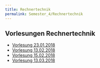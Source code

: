 ```yaml
---
title: Rechnertechnik
permalink: Semester_4/Rechnertechnik
---
```

## Vorlesungen Rechnertechnik
* [Vorlesung 23.01.2018](Rechnertechnik/2018-01-23_rechnertechnik)
* [Vorlesung 13.02.2018](Rechnertechnik/2018-02-13_rechnertechnik)
* [Vorlesung 15.02.2018](Rechnertechnik/2018-02-15_rechnertechnik)
* [Vorlesung 13.03.2018](Rechnertechnik/2018-03-13_rechnertechnik)

